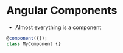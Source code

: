 # Angular Components

- Almost everything is a component

```typescript
@component({});
class MyComponent {}
```
